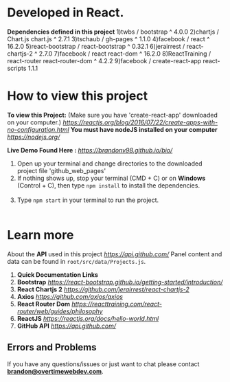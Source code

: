 
# Developed in **React**.


**Dependencies defined in this project**
1)twbs / bootstrap    ^ 4.0.0
2)chartjs / Chart.js chart.js     ^ 2.7.1
3)tschaub / gh-pages      ^ 1.1.0
4)facebook / react    ^ 16.2.0
5)react-bootstrap / react-bootstrap       ^ 0.32.1
6)jerairrest / react-chartjs-2       ^ 2.7.0
7)facebook / react react-dom      ^ 16.2.0
8)ReactTraining / react-router react-router-dom       ^ 4.2.2
9)facebook / create-react-app react-scripts       1.1.1


# How to view this project
**To view this Project:**
(Make sure you have 'create-react-app' downloaded on your computer.)
*https://reactjs.org/blog/2016/07/22/create-apps-with-no-configuration.html*
**You must have nodeJS installed on your computer**
*https://nodejs.org/*

**Live Demo Found Here :** *https://brandonv98.github.io/bio/*

1) Open up your terminal and change directories to the downloaded project file 'github_web_pages'
                                                  
2) If nothing shows up, stop your terminal (CMD + C) or on **Windows** (Control + C), then type
`npm install`
to install the dependencies.
                                                  
3) Type
`npm start`
in your terminal to run the project.
                                                  
# Learn more
About the **API** used in this project *https://api.github.com/*
Panel content and data can be found in `root/src/data/Projects.js`.
1) **Quick Documentation Links**
2) **Bootstrap** *https://react-bootstrap.github.io/getting-started/introduction/*
3) **React Chartjs 2** *https://github.com/jerairrest/react-chartjs-2*
4) **Axios** *https://github.com/axios/axios*
5) **React Router Dom** *https://reacttraining.com/react-router/web/guides/philosophy*
6) **ReactJS** *https://reactjs.org/docs/hello-world.html*
7) **GitHub API** *https://api.github.com/*

## Errors and Problems
If you have any questions/issues or just want to chat please contact **brandon@overtimewebdev.com**.
